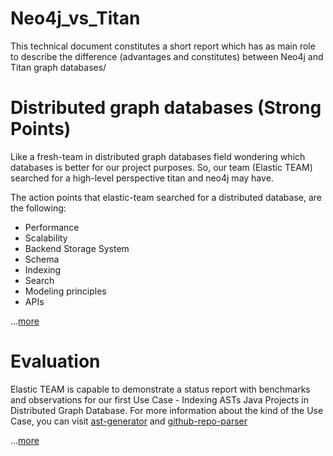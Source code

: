 # Neo4j_vs_Titan
This technical document constitutes a short report which has as main role to describe the difference (advantages and constitutes) between Neo4j and Titan graph databases/

# Distributed graph databases (Strong Points)
Like a fresh-team in distributed graph databases field wondering which databases is better for our project purposes. So, our team (Elastic TEAM) searched for a high-level perspective titan and neo4j may have.

The action points that elastic-team searched for a distributed database, are the following:

- Performance
- Scalability
- Backend Storage System
- Schema
- Indexing
- Search
- Modeling principles
- APIs

...[more](https://github.com/ElasticThree/Neo4j_vs_Titan/tree/master/Differences)

# Evaluation
Elastic TEAM is capable to demonstrate a status report with benchmarks and observations for our first Use Case - Indexing ASTs Java Projects in Distributed Graph Database. For more information about the kind of the Use Case, you can visit [ast-generator](https://github.com/ElasticThree/ast-generator) and [github-repo-parser](https://github.com/ElasticThree/github-repo-parser)

...[more](https://github.com/ElasticThree/Neo4j_vs_Titan/blob/master/Evaluation/)
